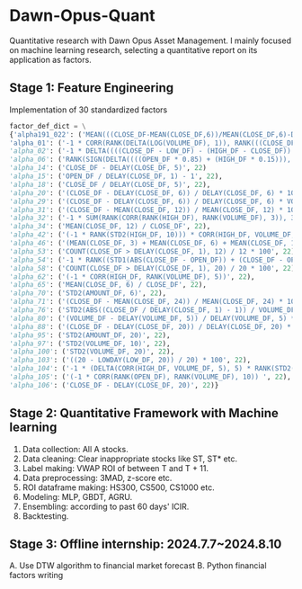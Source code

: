 # Dawn-Opus-Quant
Quantitative research with Dawn Opus Asset Management. I mainly focused on machine learning research, selecting a quantitative report on its application as factors.

## Stage 1: Feature Engineering
Implementation of 30 standardized factors
```python
factor_def_dict = \
{'alpha191_022': ('MEAN(((CLOSE_DF-MEAN(CLOSE_DF,6))/MEAN(CLOSE_DF,6)-DELAY((CLOSE_DF-MEAN(CLOSE_DF,6))/MEAN(CLOSE_DF,6),3)),12)', 22),
'alpha_01': ('-1 * CORR(RANK(DELTA(LOG(VOLUME_DF), 1)), RANK(((CLOSE_DF - OPEN_DF) / OPEN_DF)), 6)', 22)}
'alpha_02': ('-1 * DELTA((((CLOSE_DF - LOW_DF) - (HIGH_DF - CLOSE_DF)) / (HIGH_DF - LOW_DF)), 1)', 22),
'alpha_06': ('RANK(SIGN(DELTA((((OPEN_DF * 0.85) + (HIGH_DF * 0.15))), 4))) * -1', 22),
'alpha_14': ('CLOSE_DF - DELAY(CLOSE_DF, 5)', 22)
'alpha_15': ('OPEN_DF / DELAY(CLOSE_DF, 1) - 1', 22),
'alpha_18': ('CLOSE_DF / DELAY(CLOSE_DF, 5)', 22),
'alpha_20': ('(CLOSE_DF - DELAY(CLOSE_DF, 6)) / DELAY(CLOSE_DF, 6) * 100', 22),
'alpha_29': ('(CLOSE_DF - DELAY(CLOSE_DF, 6)) / DELAY(CLOSE_DF, 6) * VOLUME_DF', 22),
'alpha_31': ('(CLOSE_DF - MEAN(CLOSE_DF, 12)) / MEAN(CLOSE_DF, 12) * 100', 22),
'alpha_32': ('-1 * SUM(RANK(CORR(RANK(HIGH_DF), RANK(VOLUME_DF), 3)), 3)', 22),
'alpha_34': ('MEAN(CLOSE_DF, 12) / CLOSE_DF', 22),
'alpha_42': ('(-1 * RANK(STD2(HIGH_DF, 10))) * CORR(HIGH_DF, VOLUME_DF, 10)', 22),
'alpha_46': ('(MEAN(CLOSE_DF, 3) + MEAN(CLOSE_DF, 6) + MEAN(CLOSE_DF, 12) + MEAN(CLOSE_DF, 24)) / (4 * CLOSE_DF)', 22),
'alpha_53': ('COUNT(CLOSE_DF > DELAY(CLOSE_DF, 1), 12) / 12 * 100', 22),
'alpha_54': ('-1 * RANK((STD1(ABS(CLOSE_DF - OPEN_DF)) + (CLOSE_DF - OPEN_DF)) + CORR(CLOSE_DF, OPEN_DF, 10))', 22),
'alpha_58': ('COUNT(CLOSE_DF > DELAY(CLOSE_DF, 1), 20) / 20 * 100', 22),
'alpha_62': ('(-1 * CORR(HIGH_DF, RANK(VOLUME_DF), 5))', 22),
'alpha_65': ('MEAN(CLOSE_DF, 6) / CLOSE_DF', 22),
'alpha_70': ('STD2(AMOUNT_DF, 6)', 22),
'alpha_71': ('(CLOSE_DF - MEAN(CLOSE_DF, 24)) / MEAN(CLOSE_DF, 24) * 100', 22),
'alpha_76': ('STD2(ABS((CLOSE_DF / DELAY(CLOSE_DF, 1) - 1)) / VOLUME_DF, 20) / MEAN(ABS((CLOSE_DF / DELAY(CLOSE_DF, 1)-  1)) / VOLUME_DF, 20) ', 22),
'alpha_80': ('(VOLUME_DF - DELAY(VOLUME_DF, 5)) / DELAY(VOLUME_DF, 5) * 100', 22),
'alpha_88': ('(CLOSE_DF - DELAY(CLOSE_DF, 20)) / DELAY(CLOSE_DF, 20) * 100', 22),
'alpha_95': ('STD2(AMOUNT_DF, 20)', 22),
'alpha_97': ('STD2(VOLUME_DF, 10)', 22),
'alpha_100': ('STD2(VOLUME_DF, 20)', 22),
'alpha_103': ('((20 - LOWDAY(LOW_DF, 20)) / 20) * 100', 22),
'alpha_104': ('-1 * (DELTA(CORR(HIGH_DF, VOLUME_DF, 5), 5) * RANK(STD2(CLOSE_DF, 20)))', 22),
'alpha_105': ('(-1 * CORR(RANK(OPEN_DF), RANK(VOLUME_DF), 10)) ', 22),
'alpha_106': ('CLOSE_DF - DELAY(CLOSE_DF, 20)', 22)}
```

## Stage 2: Quantitative Framework with Machine learning
1. Data collection: All A stocks.
2. Data cleaning: Clear inappropriate stocks like ST, ST* etc.
3. Label making: VWAP ROI of between T and T + 11.
4. Data preprocessing: 3MAD, z-score etc.
5. ROI dataframe making: HS300, CS500, CS1000 etc.
6. Modeling: MLP, GBDT, AGRU.
7. Ensembling: according to past 60 days' ICIR.
8. Backtesting.

## Stage 3: Offline internship: 2024.7.7~2024.8.10
A. Use DTW algorithm to financial market forecast
B. Python financial factors writing
